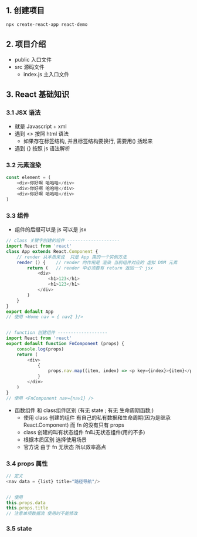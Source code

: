 ## 1. 创建项目 
```sh
npx create-react-app react-demo
```

## 2. 项目介绍
- public 入口文件
- src 源码文件
    - index.js  主入口文件

## 3. React 基础知识
### 3.1 JSX 语法 
- 就是 Javascript + xml
- 遇到 <> 按照 html 语法 
    - 如果存在标签结构, 并且标签结构要换行, 需要用() 括起来
- 遇到 {} 按照 js 语法解析
### 3.2 元素渲染
```js
const element = (
    <div>你好啊 哈哈哈</div>
    <div>你好啊 哈哈哈</div>
    <div>你好啊 哈哈哈</div>
)
```

### 3.3 组件
- 组件的后缀可以是 js  可以是 jsx
```js
// class 关键字创建的组件 --------------------
import React from 'react'
class App extends React.Component {
    // render 从本质来说  只是 App 类的一个实例方法
    render () {    // render 的作用是 渲染 当前组件对应的 虚拟 DOM 元素
        return (   // render 中必须要有 return 返回一个 jsx
            <div>
                <h1>123</h1>
                <h1>123</h1>
            </div>
        )
    }
}
export default App
// 使用 <Home nav = { nav2 }/>


// function 创建组件 -------------------
import React from 'react'
export default function FnComponent (props) {
    console.log(props)
    return (
        <div>
            {
                props.nav.map((item, index) => <p key={index}>{item}</p>)
            }
        </div>
    )
}
// 使用 <FnComponent nav={nav1} />

```
- 函数组件 和 class组件区别 (有无 state ; 有无 生命周期函数;)
    - 使用 class 创建的组件 有自己的私有数据和生命周期(因为是继承React.Component) 而 fn 的没有只有 props
    - class 创建的叫有状态组件 fn叫无状态组件(用的不多)
    - 根据本质区别 选择使用场景
    - 官方说 由于 fn 无状态  所以效率高点


### 3.4 props 属性
```js
// 定义
<nav data = {list} title="路径导航"/>


// 使用
this.props.data
this.props.title
// 注意单项数据流 使用时不能修改
```
### 3.5 state 



